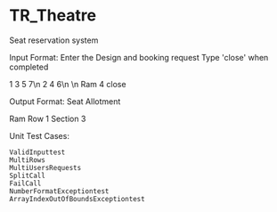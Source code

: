 # TR_Theatre
Seat reservation system


Input Format:
Enter the Design and booking request
Type 'close' when completed 

1 3 5 7\n
2 4 6\n
\n
Ram 4
close

Output Format:
Seat Allotment

Ram Row 1 Section 3

Unit Test Cases:

	ValidInputtest
	MultiRows
	MultiUsersRequests
	SplitCall
	FailCall
	NumberFormatExceptiontest
	ArrayIndexOutOfBoundsExceptiontest